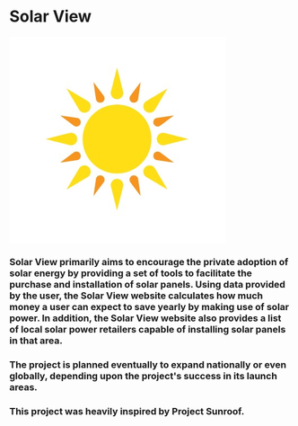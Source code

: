 # Solar View 
<div style="width: 100%; display: flex; align-item:center">
<img src="logo.jpg"/>
 </div> 
 
### Solar View primarily aims to encourage the private adoption of solar energy by providing a set of tools to facilitate the purchase and installation of solar panels. Using data provided by the user, the Solar View website calculates how much money a user can expect to save yearly by making use of solar power. In addition, the Solar View website also provides a list of local solar power retailers capable of installing solar panels in that area.

### The project is planned eventually to expand nationally or even globally, depending upon the project's success in its launch areas.

### This project was heavily inspired by Project Sunroof.
